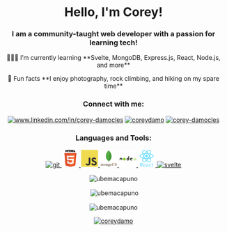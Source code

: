 <h1 align="center">Hello, I'm Corey!</h1>
<h3 align="center">I am a community-taught web developer with a passion for learning tech!</h3>

<p align="center">🧑🏾‍💻 I’m currently learning **Svelte, MongoDB, Express.js, React, Node.js, and more**</p>

<p align="center">🤖 Fun facts **I enjoy photography, rock climbing, and hiking on my spare time**</p>

<h3 align="center">Connect with me:</h3>
<p align="center">
<a href="https://linkedin.com/in/www.linkedin.com/in/corey-damocles" target="blank"><img align="center" src="https://raw.githubusercontent.com/rahuldkjain/github-profile-readme-generator/master/src/images/icons/Social/linked-in-alt.svg" alt="www.linkedin.com/in/corey-damocles" height="30" width="40" /></a>
<a href="https://twitter.com/coreydamo" target="blank"><img align="center" src="https://raw.githubusercontent.com/rahuldkjain/github-profile-readme-generator/master/src/images/icons/Social/twitter.svg" alt="coreydamo" height="30" width="40" /></a>
<a href="https://codepen.io/corey-damocles" target="blank"><img align="center" src="https://raw.githubusercontent.com/rahuldkjain/github-profile-readme-generator/master/src/images/icons/Social/codepen.svg" alt="corey-damocles" height="30" width="40" /></a>
</p>

<h3 align="center">Languages and Tools:</h3>
<p align="center"> <a href="https://git-scm.com/" target="_blank" rel="noreferrer"> <img src="https://www.vectorlogo.zone/logos/git-scm/git-scm-icon.svg" alt="git" width="40" height="40"/> </a> <a href="https://www.w3.org/html/" target="_blank" rel="noreferrer"> <img src="https://raw.githubusercontent.com/devicons/devicon/master/icons/html5/html5-original-wordmark.svg" alt="html5" width="40" height="40"/> </a> <a href="https://developer.mozilla.org/en-US/docs/Web/JavaScript" target="_blank" rel="noreferrer"> <img src="https://raw.githubusercontent.com/devicons/devicon/master/icons/javascript/javascript-original.svg" alt="javascript" width="40" height="40"/> </a> <a href="https://www.mongodb.com/" target="_blank" rel="noreferrer"> <img src="https://raw.githubusercontent.com/devicons/devicon/master/icons/mongodb/mongodb-original-wordmark.svg" alt="mongodb" width="40" height="40"/> </a> <a href="https://nodejs.org" target="_blank" rel="noreferrer"> <img src="https://raw.githubusercontent.com/devicons/devicon/master/icons/nodejs/nodejs-original-wordmark.svg" alt="nodejs" width="40" height="40"/> </a> <a href="https://reactjs.org/" target="_blank" rel="noreferrer"> <img src="https://raw.githubusercontent.com/devicons/devicon/master/icons/react/react-original-wordmark.svg" alt="react" width="40" height="40"/> </a> <a href="https://svelte.dev" target="_blank" rel="noreferrer"> <img src="https://upload.wikimedia.org/wikipedia/commons/1/1b/Svelte_Logo.svg" alt="svelte" width="40" height="40"/> </a> </p>

<p align="center"><img align="center" src="https://github-readme-stats.vercel.app/api/top-langs?username=ubemacapuno&show_icons=true&locale=en&layout=compact" alt="ubemacapuno" /></p>

<p align="center">&nbsp;<img align="center" src="https://github-readme-stats.vercel.app/api?username=ubemacapuno&show_icons=true&locale=en" alt="ubemacapuno" /></p>

<p align="center"><img align="center" src="https://github-readme-streak-stats.herokuapp.com/?user=ubemacapuno&" alt="ubemacapuno" /></p>

<p align="center"> <a href="https://twitter.com/coreydamo" target="blank"><img src="https://img.shields.io/twitter/follow/coreydamo?logo=twitter&style=for-the-badge" alt="coreydamo" /></a> </p>
